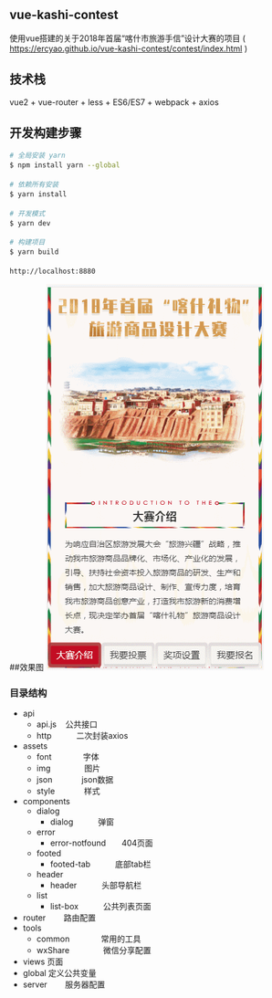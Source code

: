 ## vue-kashi-contest
 使用vue搭建的关于2018年首届“喀什市旅游手信”设计大赛的项目
 ( https://ercyao.github.io/vue-kashi-contest/contest/index.html )

## 技术栈
vue2 + vue-router + less + ES6/ES7 + webpack + axios

## 开发构建步骤

``` bash
# 全局安装 yarn
$ npm install yarn --global

# 依赖所有安装
$ yarn install

# 开发模式
$ yarn dev

# 构建项目
$ yarn build

http://localhost:8880
```
##效果图
![效果图](https://github.com/Ercyao/vue-kashi-contest/blob/master/src/assets/img/GIF.gif)

### 目录结构

* api
    *  api.js         公共接口
    *  http           二次封装axios
* assets
    *  font              字体
    *  img               图片
    *  json              json数据
    *  style             样式
* components
    *  dialog                
        *  dialog               弹窗
    *  error                
        *  error-notfound       404页面
    *  footed                
        *  footed-tab           底部tab栏
    *  header                
        *  header               头部导航栏
    *  list                
        *  list-box             公共列表页面
* router          路由配置
* tools
    *  common                常用的工具
    *  wxShare               微信分享配置
* views           页面
* global          定义公共变量 
* server          服务器配置 
